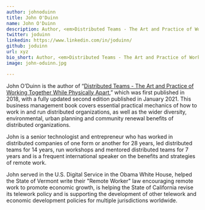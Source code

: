 ```yaml
---
author: johnoduinn
title: John O'Duinn
name: John O'Duinn
description: Author, <em>Distributed Teams - The Art and Practice of Working Together While Physically Apart</em>
twitter: joduinn
linkedin: https://www.linkedin.com/in/joduinn/
github: joduinn
url: xyz
bio_short: Author, <em>Distributed Teams - The Art and Practice of Working Together While Physically Apart</em>
image: john-oduinn.jpg

---
```


John O’Duinn is the author of “<a href="https://distributedteamsbook.com/buy">Distributed Teams - The Art and Practice of Working Together While Physically Apart</a>,” which was first published in 2018, with a fully updated second edition published in January 2021. This business management book covers essential practical mechanics of how to work in and run distributed organizations, as well as the wider diversity, environmental, urban planning and community renewal benefits of distributed organizations. 

John is a senior technologist and entrepreneur who has worked in distributed companies of one form or another for 28 years, led distributed teams for 14 years, run workshops and mentored distributed teams for 7 years and is a frequent international speaker on the benefits and strategies of remote work. 

John served in the U.S. Digital Service in the Obama White House, helped the State of Vermont write their "Remote Worker" law encouraging remote work to promote economic growth, is helping the State of California revise its telework policy and is supporting the development of other telework and economic development policies for multiple jurisdictions worldwide.
